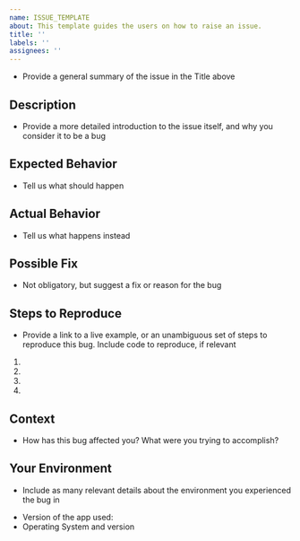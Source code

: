 ```yaml
---
name: ISSUE_TEMPLATE
about: This template guides the users on how to raise an issue.
title: ''
labels: ''
assignees: ''
---
```


- Provide a general summary of the issue in the Title above

## Description
- Provide a more detailed introduction to the issue itself, and why you consider it to be a bug

## Expected Behavior
- Tell us what should happen

## Actual Behavior
- Tell us what happens instead

## Possible Fix
- Not obligatory, but suggest a fix or reason for the bug

## Steps to Reproduce
- Provide a link to a live example, or an unambiguous set of steps to reproduce this bug. Include code to reproduce, if relevant
1.
2.
3.
4.

## Context
- How has this bug affected you? What were you trying to accomplish?

## Your Environment
- Include as many relevant details about the environment you experienced the bug in
* Version of the app used:
* Operating System and version

